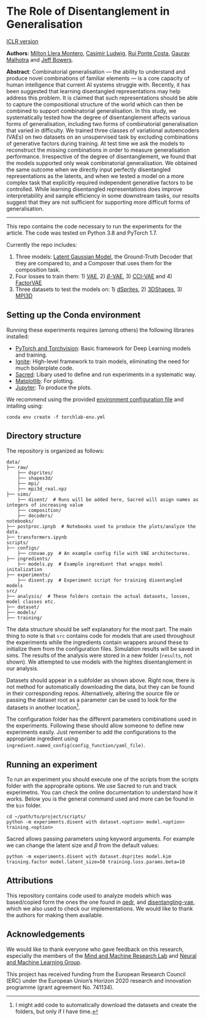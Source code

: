 # The Role of Disentanglement in Generalisation

[ICLR version](https://openreview.net/forum?id=qbH974jKUVy)

**Authors**: [Milton Llera Montero](https://github.com/miltonllera), [Casimir Ludwig](https://sites.google.com/site/casimirludwig/), [Rui Ponte Costa](https://neuralml.github.io/), [Gaurav Malhotra](https://research-information.bris.ac.uk/en/persons/gaurav-malhotra) and [Jeff Bowers](https://jeffbowers.blogs.bristol.ac.uk/).

**Abstract**: Combinatorial generalisation — the ability to understand and produce novel combinations of familiar elements — is a core capacity of human intelligence that current AI systems struggle with. Recently, it has been suggested that learning disentangled representations may help address this problem. It is claimed that such representations should be able to capture the compositional structure of the world which can then be combined to support combinatorial generalisation. In this study, we systematically tested how the degree of disentanglement affects various forms of generalisation, including two forms of combinatorial generalisation that varied in difficulty. We trained three classes of variational autoencoders (VAEs) on two datasets on an unsupervised task by excluding combinations of generative factors during training. At test time we ask the models to reconstruct the missing combinations in order to measure generalisation performance. Irrespective of the degree of disentanglement, we found that the models supported only weak combinatorial generalisation. We obtained the same outcome when we directly input perfectly disentangled representations as the latents, and when we tested a model on a more complex task that explicitly required independent generative factors to be controlled. While learning disentangled representations does improve interpretability and sample efficiency in some downstream tasks, our results suggest that they are not sufficient for supporting more difficult forms of generalisation.

---

This repo contains the code necessary to run the experiments for the article. The code was tested on Python 3.8 and PyTorch 1.7.

Currently the repo includes:

1. Three models: [Latent Gaussian Model](http://proceedings.mlr.press/v32/rezende14.html), the Ground-Truth Decoder that they are compared to, and a Composer that uses them for the composition task.
2. Four losses to train them: 1) [VAE](https://arxiv.org/abs/1312.6114), 2) [$\beta$-VAE](https://openreview.net/pdf?id=Sy2fzU9gl), 3) [CCI-VAE](https://arxiv.org/pdf/1804.03599.pdf%20) and 4) [FactorVAE](https://arxiv.org/pdf/1802.05983.pdf)
3. Three datasets to test the models on: 1) [dSprites](https://github.com/deepmind/dsprites-dataset), 2) [3DShapes](https://github.com/deepmind/3d-shapes), 3) [MPI3D](https://github.com/rr-learning/disentanglement_dataset) 

## Setting up the Conda environment

Running these experiments requires (among others) the following libraries installed:

* [PyTorch and Torchvision](https://pytorch.org/): Basic framework for Deep Learning models and training.
* [Ignite](https://github.com/pytorch/ignite): High-level framework to train models, eliminating the need for much boilerplate code.
* [Sacred](https://github.com/IDSIA/sacred): Libary used to define and run experiments in a systematic way.
* [Matplotlib](https://matplotlib.org/): For plotting.
* [Jupyter](https://jupyter.org/): To produce the plots.

We recommend using the provided [environment configuration file]() and intalling using:

```
conda env create -f torchlab-env.yml
```

## Directory structure

The repository is organized as follows:

```
data/
├── raw/
    ├── dsprites/
    ├── shapes3d/
    ├── mpi/
	├── mpi3d_real.npz 
├── sims/
    ├── disent/  # Runs will be added here, Sacred will asign names as integers of increasing value
    ├── composition/
    ├── decoders/
notebooks/
├── postproc.ipnyb  # Notebooks used to produce the plots/analyze the data.
├── transformers.ipynb
scripts/
├── configs/
    ├── cnnvae.py  # An example config file with VAE architectures.
├── ingredients/
    ├── models.py  # Example ingredient that wrapps model initalization
├── experiments/
    ├── disent.py  # Experiment script for training disentangled models
src/
├── analysis/  # These folders contain the actual datasets, losses, model classes etc.
├── dataset/
├── models/
├── training/
```

The data structure should be self explanatory for the most part. The main thing to note is that ``src`` contains code for models that are used throughout the experiments while the ingredients contain wrappers around these to initialize them from the configuration files. Simulation results will be saved in sims. The results of the analysis were stored in a new folder (``results``, not shown). We attempted to use models with the hightes disentanglement in our analysis.

Datasets should appear in a subfolder as shown above. Right now, there is not method for automatically downloading the data, but they can be found in their corresponding repos. Alternatively, altering the source file or passing the dataset root as a parameter can be used to look for the datasets in another location[^1].

The configuration folder has the different parameters combinations used in the experiments. Following these should allow someone to define new experiments easily. Just remember to add the configurations to the appropriate ingredient using ``ingredient.named_config(config_function/yaml_file)``.

## Running an experiment

To run an experiment you should execute one of the scripts from the scripts folder with the appropraite options. We use Sacred to run and track experimetns. You can check the online documentation to understand how it works. Below you is the general command used and more can be found in the ``bin`` folder.

```
cd ~/path/to/project/scripts/
python -m experiments.disent with dataset.<option> model.<option> training.<option>
```

Sacred allows passing parameters using keyword arguments. For example we can change the latent size and $\beta$ from the default values:

```
python -m experiments.disent with dataset.dsprites model.kim training.factor model.latent_size=50 training.loss.params.beta=10
```

## Attributions

This repository contains code used to analyze models which was based/copied form the ones the one found in [qedr](https://github.com/cianeastwood/qedr/tree/master/lib), and [disentangling-vae](https://github.com/YannDubs/disentangling-vae), which we also used to check our implementations. We would like to thank the authors for making them available.

## Acknowledgements

We would like to thank everyone who gave feedback on this research, especially the members of the [Mind and Machine Research Lab](https://mindandmachine.blogs.bristol.ac.uk/) and [Neural and Machine Learning Group](https://neuralml.github.io/).

This project has received funding from the European Research Council (ERC) under the European Union’s Horizon 2020 research and innovation programme (grant agreement No. 741134).


[^1]: I might add code to automatically download the datasets and create the folders, but only if I have time.
